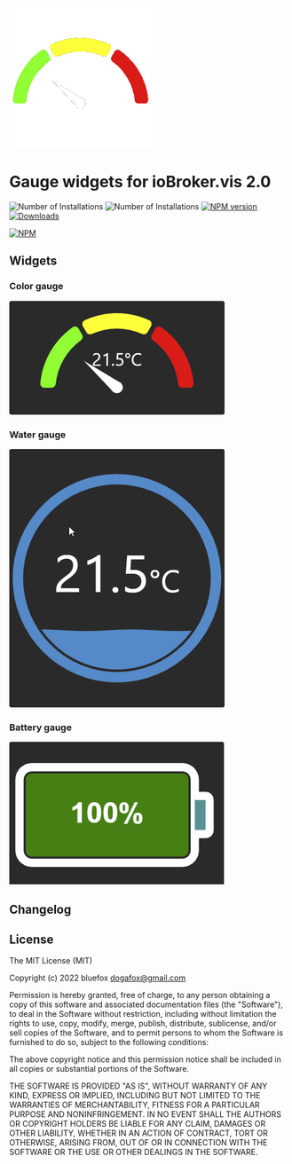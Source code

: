 ![Logo](admin/vis-2-widgets-gauges.png)
# Gauge widgets for ioBroker.vis 2.0

![Number of Installations](http://iobroker.live/badges/vis-2-widgets-gauges-installed.svg) ![Number of Installations](http://iobroker.live/badges/vis-2-widgets-gauges-stable.svg) [![NPM version](http://img.shields.io/npm/v/iobroker.vis-2-widgets-gauges.svg)](https://www.npmjs.com/package/iobroker.vis-2-widgets-gauges)
[![Downloads](https://img.shields.io/npm/dm/iobroker.vis-2-widgets-gauges.svg)](https://www.npmjs.com/package/iobroker.vis-2-widgets-gauges)

[![NPM](https://nodei.co/npm/iobroker.vis-2-widgets-gauges.png?downloads=true)](https://nodei.co/npm/iobroker.vis-2-widgets-gauges/)

## Widgets
### Color gauge
![Color gauge](img/color-gauge.png)

### Water gauge
![Water gauge](img/water-gauge.png)

### Battery gauge
![Battery gauge](img/battery-gauge.png)


## Changelog

## License
The MIT License (MIT)

Copyright (c) 2022 bluefox <dogafox@gmail.com>

Permission is hereby granted, free of charge, to any person obtaining a copy
of this software and associated documentation files (the "Software"), to deal
in the Software without restriction, including without limitation the rights
to use, copy, modify, merge, publish, distribute, sublicense, and/or sell
copies of the Software, and to permit persons to whom the Software is
furnished to do so, subject to the following conditions:

The above copyright notice and this permission notice shall be included in
all copies or substantial portions of the Software.

THE SOFTWARE IS PROVIDED "AS IS", WITHOUT WARRANTY OF ANY KIND, EXPRESS OR
IMPLIED, INCLUDING BUT NOT LIMITED TO THE WARRANTIES OF MERCHANTABILITY,
FITNESS FOR A PARTICULAR PURPOSE AND NONINFRINGEMENT. IN NO EVENT SHALL THE
AUTHORS OR COPYRIGHT HOLDERS BE LIABLE FOR ANY CLAIM, DAMAGES OR OTHER
LIABILITY, WHETHER IN AN ACTION OF CONTRACT, TORT OR OTHERWISE, ARISING FROM,
OUT OF OR IN CONNECTION WITH THE SOFTWARE OR THE USE OR OTHER DEALINGS IN
THE SOFTWARE.